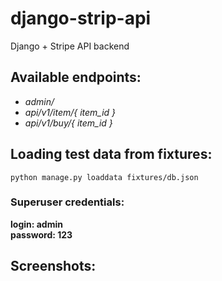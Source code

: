 # django-strip-api
Django + Stripe API backend

## Available endpoints:
* _admin/_
* _api/v1/item/{ item_id }_
* _api/v1/buy/{ item_id }_

## Loading test data from fixtures:
```
python manage.py loaddata fixtures/db.json
```

### Superuser credentials:
**login: admin**  
**password: 123**

## Screenshots:
